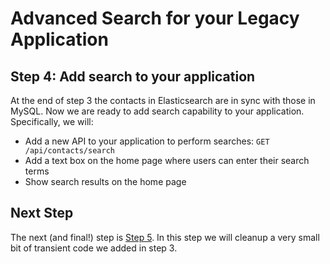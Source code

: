 # Advanced Search for your Legacy Application
## Step 4: Add search to your application

At the end of step 3 the contacts in Elasticsearch are in sync with those in
MySQL. Now we are ready to add search capability to your application. Specifically, we will:
- Add a new API to your application to perform searches: `GET /api/contacts/search`
- Add a text box on the home page where users can enter their search terms
- Show search results on the home page

## Next Step

The next (and final!) step is [Step 5](../../tree/step-5-cleanup). In this step we will cleanup a very small bit of transient code we added in step 3.
